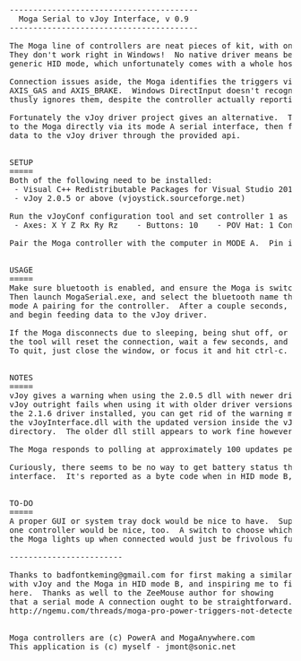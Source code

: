 <pre>
----------------------------------------
  Moga Serial to vJoy Interface, v 0.9  
----------------------------------------

The Moga line of controllers are neat pieces of kit, with one glaring issue.
They don't work right in Windows!  No native driver means being forced to use
generic HID mode, which unfortunately comes with a whole host of problems.

Connection issues aside, the Moga identifies the triggers via the HID codes
AXIS_GAS and AXIS_BRAKE.  Windows DirectInput doesn't recognise these, and
thusly ignores them, despite the controller actually reporting trigger values.

Fortunately the vJoy driver project gives an alternative.  This tool connects
to the Moga directly via its mode A serial interface, then feeds controller
data to the vJoy driver through the provided api.


SETUP
=====
Both of the following need to be installed:
 - Visual C++ Redistributable Packages for Visual Studio 2013 
 - vJoy 2.0.5 or above (vjoystick.sourceforge.net)

Run the vJoyConf configuration tool and set controller 1 as follows:
 - Axes: X Y Z Rx Ry Rz    - Buttons: 10    - POV Hat: 1 Continuous

Pair the Moga controller with the computer in MODE A.  Pin is 1234, if needed.


USAGE
=====
Make sure bluetooth is enabled, and ensure the Moga is switched to MODE A.
Then launch MogaSerial.exe, and select the bluetooth name that matches the
mode A pairing for the controller.  After a couple seconds, it should connect
and begin feeding data to the vJoy driver.

If the Moga disconnects due to sleeping, being shut off, or a bluetooth error,
the tool will reset the connection, wait a few seconds, and try to reconnect.
To quit, just close the window, or focus it and hit ctrl-c.


NOTES
=====
vJoy gives a warning when using the 2.0.5 dll with newer driver versions.
vJoy outright fails when using it with older driver versions.  If you've got
the 2.1.6 driver installed, you can get rid of the warning message by replacing
the vJoyInterface.dll with the updated version inside the vJoy installation
directory.  The older dll still appears to work fine however.

The Moga responds to polling at approximately 100 updates per second.

Curiously, there seems to be no way to get battery status through the serial
interface.  It's reported as a byte code when in HID mode B, but not here.


TO-DO
=====
A proper GUI or system tray dock would be nice to have.  Support for more than
one controller would be nice, too.  A switch to choose which controller number
the Moga lights up when connected would just be frivolous fun.

------------------------

Thanks to badfontkeming@gmail.com for first making a similar tool that works
with vJoy and the Moga in HID mode B, and inspiring me to finish this project
here.  Thanks as well to the ZeeMouse author for showing
that a serial mode A connection ought to be straightforward.
http://ngemu.com/threads/moga-pro-power-triggers-not-detected.170401/


Moga controllers are (c) PowerA and MogaAnywhere.com
This application is (c) myself - jmont@sonic.net
</pre>
